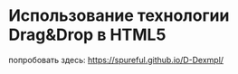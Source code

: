 # Использование технологии Drag&Drop в HTML5


попробовать здесь: https://spureful.github.io/D-Dexmpl/
